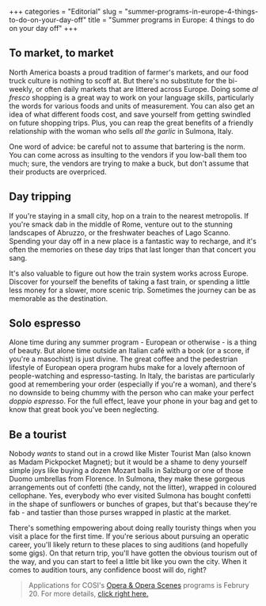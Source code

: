 +++
categories = "Editorial"
slug = "summer-programs-in-europe-4-things-to-do-on-your-day-off"
title = "Summer programs in Europe: 4 things to do on your day off"
+++

## To market, to market

North America boasts a proud tradition of farmer's markets, and our food truck culture is nothing to scoff at. But there's no substitute for the bi-weekly, or often daily markets that are littered across Europe. Doing some *al fresco* shopping is a great way to work on your language skills, particularly the words for various foods and units of measurement. You can also get an idea of what different foods cost, and save yourself from getting swindled on future shopping trips. Plus, you can reap the great benefits of a friendly relationship with the woman who sells *all the garlic* in Sulmona, Italy.

One word of advice: be careful not to assume that bartering is the norm. You can come across as insulting to the vendors if you low-ball them too much; sure, the vendors are trying to make a buck, but don't assume that their products are overpriced.

## Day tripping

If you're staying in a small city, hop on a train to the nearest metropolis. If you're smack dab in the middle of Rome, venture out to the stunning landscapes of Abruzzo, or the freshwater beaches of Lago Scanno. Spending your day off in a new place is a fantastic way to recharge, and it's often the memories on these day trips that last longer than that concert you sang. 

It's also valuable to figure out how the train system works across Europe. Discover for yourself the benefits of taking a fast train, or spending a little less money for a slower, more scenic trip. Sometimes the journey can be as memorable as the destination.

## Solo espresso 

Alone time during any summer program - European or otherwise - is a thing of beauty. But alone time outside an Italian café with a book (or a score, if you're a masochist) is just divine. The great coffee and the pedestrian lifestyle of European opera program hubs make for a lovely afternoon of people-watching and espresso-tasting. In Italy, the baristas are particularly good at remembering your order (especially if you're a woman), and there's no downside to being chummy with the person who can make your perfect *doppio espresso*. For the full effect, leave your phone in your bag and get to know that great book you've been neglecting.

## Be a tourist

Nobody *wants* to stand out in a crowd like Mister Tourist Man (also known as Madam Pickpocket Magnet); but it would be a shame to deny yourself simple joys like buying a dozen Mozart balls in Salzburg or one of those Duomo umbrellas from Florence. In Sulmona, they make these gorgeous arrangements out of confetti (the candy, not the litter), wrapped in coloured cellophane. Yes, everybody who ever visited Sulmona has bought confetti in the shape of sunflowers or bunches of grapes, but that's because they're fab - and tastier than those purses wrapped in plastic at the market.

There's something empowering about doing really touristy things when you visit a place for the first time. If you're serious about pursuing an operatic career, you'll likely return to these places to sing auditions (and hopefully some gigs). On that return trip, you'll have gotten the obvious tourism out of the way, and you can start to feel a little bit like you own the city. When it comes to audition tours, any confidence boost will do, right?

>Applications for COSI's [Opera & Opera Scenes](https://www.yaptracker.com/applications/cosi-2017) programs is Februry 20. For more details, [click right here.](https://www.yaptracker.com/applications/cosi-2017)

